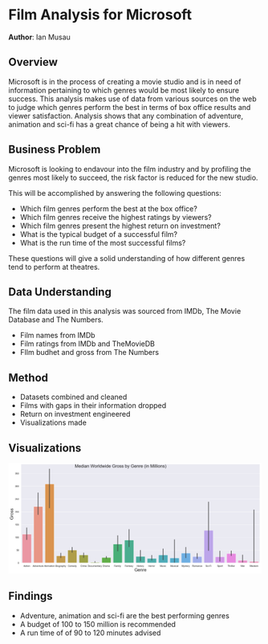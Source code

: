 # Film Analysis for Microsoft
**Author**: Ian Musau

## Overview
Microsoft is in the process of creating a movie studio and is in need of information pertaining to 
which genres would be most likely to ensure success. This analysis makes use of data from various 
sources on the web to judge which genres perform the best in terms of box office results and viewer
satisfaction. Analysis shows that any combination of adventure, animation and sci-fi has 
a great chance of being a hit with viewers.

## Business Problem

Microsoft is looking to endavour into the film industry and by profiling the genres most likely to succeed, the risk factor is reduced for the new studio.

This will be accomplished by answering the following questions:
- Which film genres perform the best at the box office?
- Which film genres receive the highest ratings by viewers?
- Which film genres present the highest return on investment?
- What is the typical budget of a successful film?
- What is the run time of the most successful films?

These questions will give a solid understanding of how different genres tend to perform at theatres.

## Data Understanding

The film data used in this analysis was sourced from IMDb, The Movie Database and
The Numbers.
- Film names from IMDb
- Film ratings from IMDb and TheMovieDB
- FIlm budhet and gross from The Numbers

## Method
- Datasets combined and cleaned
- Films with gaps in their information dropped
- Return on investment engineered
- Visualizations made

## Visualizations
![Gross Median](images/1%20grossmedian.png)

## Findings
- Adventure, animation and sci-fi are the best performing genres
- A budget of 100 to 150 million is recommended
- A run time of of 90 to 120 minutes advised